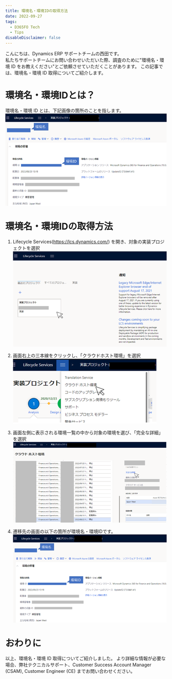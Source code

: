 ```yaml
---
title: 環境名・環境IDの取得方法
date: 2022-09-27
tags:
  - D365FO Tech
  - Tips
disableDisclaimer: false
---
```

こんにちは、Dynamics ERP サポートチームの西田です。  
私たちサポートチームにお問い合わせいただいた際、調査のために"環境名・環境 ID をお教えください"とご依頼させていただくことがあります。
この記事では、環境名・環境 ID 取得についてご紹介します。  
<!-- more -->

# 環境名・環境IDとは？
環境名・環境 ID とは、下記画像の箇所のことを指します。
![](./get-environment-id/image-name1.png)

# 環境名・環境IDの取得方法
1. Lifecycle Services(https://lcs.dynamics.com/) を開き、対象の実装プロジェクトを選択
   ![](./get-environment-id/image-name2.png)

2. 画面右上の三本線をクリックし、「クラウドホスト環境」を選択
   ![](./get-environment-id/image-name3.png)

3. 画面左側に表示される環境一覧の中から対象の環境を選び、「完全な詳細」を選択
   ![](./get-environment-id/image-name4.png)

4. 遷移先の画面の以下の箇所が環境名・環境IDです。
   ![](./get-environment-id/image-name5.png)

# おわりに  
以上、環境名・環境 ID 取得についてご紹介しました。
より詳細な情報が必要な場合、弊社テクニカルサポート、Customer Success Account Manager (CSAM), Customer Engineer (CE) までお問い合わせください。

